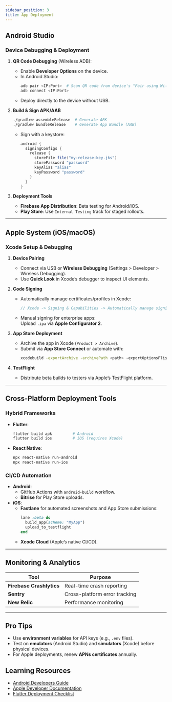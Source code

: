 ```yaml
---
sidebar_position: 3
title: App Deployment
---
```


## Android Studio

### Device Debugging & Deployment
1. **QR Code Debugging** (Wireless ADB):  
   - Enable **Developer Options** on the device.  
   - In Android Studio:  
     ```bash
     adb pair <IP:Port>  # Scan QR code from device's "Pair using Wi-Fi" option
     adb connect <IP:Port>
     ```  
   - Deploy directly to the device without USB.

2. **Build & Sign APK/AAB**  
   ```bash
   ./gradlew assembleRelease  # Generate APK
   ./gradlew bundleRelease    # Generate App Bundle (AAB)
   ```  
   - Sign with a keystore:  
     ```gradle
     android {
       signingConfigs {
         release {
           storeFile file("my-release-key.jks")
           storePassword "password"
           keyAlias "alias"
           keyPassword "password"
         }
       }
     }
     ```

3. **Deployment Tools**  
   - **Firebase App Distribution**: Beta testing for Android/iOS.  
   - **Play Store**: Use `Internal Testing` track for staged rollouts.  

---

## Apple System (iOS/macOS)

### Xcode Setup & Debugging
1. **Device Pairing**  
   - Connect via USB or **Wireless Debugging** (Settings > Developer > Wireless Debugging).  
   - Use **Quick Look** in Xcode’s debugger to inspect UI elements.  

2. **Code Signing**  
   - Automatically manage certificates/profiles in Xcode:  
     ```swift
     // Xcode -> Signing & Capabilities -> Automatically manage signing
     ```  
   - Manual signing for enterprise apps:  
     Upload `.ipa` via **Apple Configurator 2**.  

3. **App Store Deployment**  
   - Archive the app in Xcode (`Product > Archive`).  
   - Submit via **App Store Connect** or automate with:  
     ```bash
     xcodebuild -exportArchive -archivePath <path> -exportOptionsPlist ExportOptions.plist
     ```  

4. **TestFlight**  
   - Distribute beta builds to testers via Apple’s TestFlight platform.  

---

## Cross-Platform Deployment Tools

### Hybrid Frameworks
- **Flutter**:  
  ```bash
  flutter build apk         # Android
  flutter build ios         # iOS (requires Xcode)
  ```  
- **React Native**:  
  ```bash
  npx react-native run-android
  npx react-native run-ios
  ```  

### CI/CD Automation
- **Android**:  
  - GitHub Actions with `android-build` workflow.  
  - **Bitrise** for Play Store uploads.  
- **iOS**:  
  - **Fastlane** for automated screenshots and App Store submissions:  
    ```ruby
    lane :beta do
      build_app(scheme: "MyApp")
      upload_to_testflight
    end
    ```  
  - **Xcode Cloud** (Apple’s native CI/CD).  

---

## Monitoring & Analytics
| Tool               | Purpose                          |  
|--------------------|----------------------------------|  
| **Firebase Crashlytics** | Real-time crash reporting |  
| **Sentry**         | Cross-platform error tracking    |  
| **New Relic**      | Performance monitoring           |  

---

## Pro Tips  
- Use **environment variables** for API keys (e.g., `.env` files).  
- Test on **emulators** (Android Studio) and **simulators** (Xcode) before physical devices.  
- For Apple deployments, renew **APNs certificates** annually.  

## Learning Resources  
- [Android Developers Guide](https://developer.android.com/guide)  
- [Apple Developer Documentation](https://developer.apple.com/documentation/)  
- [Flutter Deployment Checklist](https://flutter.dev/docs/deployment)  
``` 
